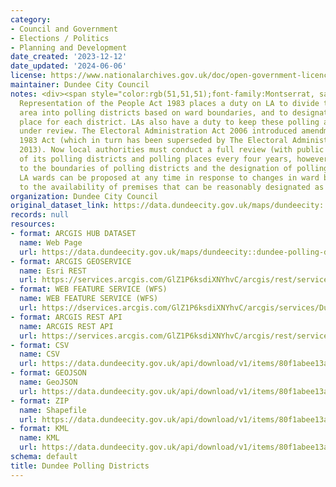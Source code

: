 ```yaml
---
category:
- Council and Government
- Elections / Politics
- Planning and Development
date_created: '2023-12-12'
date_updated: '2024-06-06'
license: https://www.nationalarchives.gov.uk/doc/open-government-licence/version/3/
maintainer: Dundee City Council
notes: <div><span style="color:rgb(51,51,51);font-family:Montserrat, sans-serif;font-size:14px;">The
  Representation of the People Act 1983 places a duty on LA to divide the local authority
  area into polling districts based on ward boundaries, and to designate a polling
  place for each district. LAs also have a duty to keep these polling arrangements
  under review. The Electoral Administration Act 2006 introduced amendments to the
  1983 Act (which in turn has been superseded by The Electoral Administration Act
  2013). Now local authorities must conduct a full review (with public consultation)
  of its polling districts and polling places every four years, however adjustments
  to the boundaries of polling districts and the designation of polling places within
  LA wards can be proposed at any time in response to changes in ward boundaries or
  to the availability of premises that can be reasonably designated as polling places.</span></div>
organization: Dundee City Council
original_dataset_link: https://data.dundeecity.gov.uk/maps/dundeecity::dundee-polling-districts
records: null
resources:
- format: ARCGIS HUB DATASET
  name: Web Page
  url: https://data.dundeecity.gov.uk/maps/dundeecity::dundee-polling-districts
- format: ARCGIS GEOSERVICE
  name: Esri REST
  url: https://services.arcgis.com/GlZ1P6ksdiXNYhvC/arcgis/rest/services/Dundee_Polling_Districts_2023_view/FeatureServer/0
- format: WEB FEATURE SERVICE (WFS)
  name: WEB FEATURE SERVICE (WFS)
  url: https://dservices.arcgis.com/GlZ1P6ksdiXNYhvC/arcgis/services/Dundee_Polling_Districts_Proposed/WFSServer?service=wfs&request=getcapabilities?service=wfs&request=getcapabilities
- format: ARCGIS REST API
  name: ARCGIS REST API
  url: https://services.arcgis.com/GlZ1P6ksdiXNYhvC/arcgis/rest/services/Dundee_Polling_Districts_2023_view/FeatureServer
- format: CSV
  name: CSV
  url: https://data.dundeecity.gov.uk/api/download/v1/items/80f1abee13a24489bd1d45a2d0d1aee2/csv?layers=0
- format: GEOJSON
  name: GeoJSON
  url: https://data.dundeecity.gov.uk/api/download/v1/items/80f1abee13a24489bd1d45a2d0d1aee2/geojson?layers=0
- format: ZIP
  name: Shapefile
  url: https://data.dundeecity.gov.uk/api/download/v1/items/80f1abee13a24489bd1d45a2d0d1aee2/shapefile?layers=0
- format: KML
  name: KML
  url: https://data.dundeecity.gov.uk/api/download/v1/items/80f1abee13a24489bd1d45a2d0d1aee2/kml?layers=0
schema: default
title: Dundee Polling Districts
---
```

